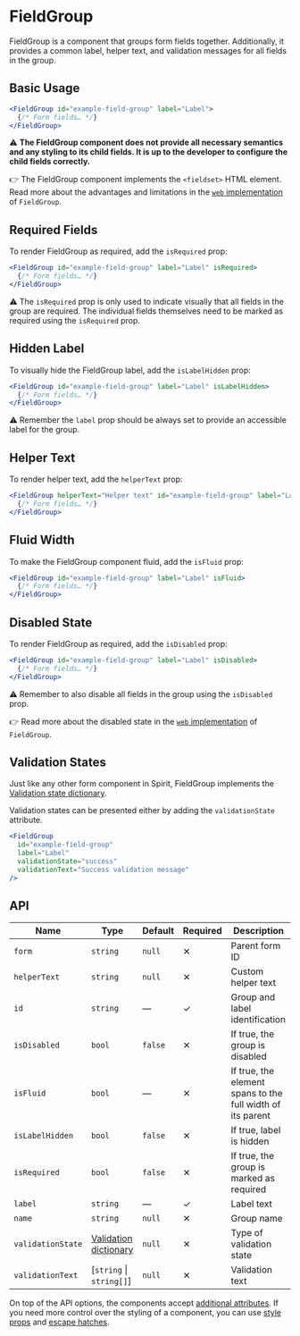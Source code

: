 # FieldGroup

FieldGroup is a component that groups form fields together.
Additionally, it provides a common label, helper text, and validation messages for all fields in the group.

## Basic Usage

```jsx
<FieldGroup id="example-field-group" label="Label">
  {/* Form fields… */}
</FieldGroup>
```

⚠️ **The FieldGroup component does not provide all necessary semantics and any styling to its child fields. It is up
to the developer to configure the child fields correctly.**

👉 The FieldGroup component implements the `<fieldset>` HTML element. Read more about the advantages and limitations in
the [`web` implementation][gh-web-field-group-html] of `FieldGroup`.

## Required Fields

To render FieldGroup as required, add the `isRequired` prop:

```jsx
<FieldGroup id="example-field-group" label="Label" isRequired>
  {/* Form fields… */}
</FieldGroup>
```

⚠️ The `isRequired` prop is only used to indicate visually that all fields in the group are required. The individual
fields themselves need to be marked as required using the `isRequired` prop.

## Hidden Label

To visually hide the FieldGroup label, add the `isLabelHidden` prop:

```jsx
<FieldGroup id="example-field-group" label="Label" isLabelHidden>
  {/* Form fields… */}
</FieldGroup>
```

⚠️ Remember the `label` prop should be always set to provide an accessible label for the group.

## Helper Text

To render helper text, add the `helperText` prop:

```jsx
<FieldGroup helperText="Helper text" id="example-field-group" label="Label">
  {/* Form fields… */}
</FieldGroup>
```

## Fluid Width

To make the FieldGroup component fluid, add the `isFluid` prop:

```jsx
<FieldGroup id="example-field-group" label="Label" isFluid>
  {/* Form fields… */}
</FieldGroup>
```

## Disabled State

To render FieldGroup as required, add the `isDisabled` prop:

```jsx
<FieldGroup id="example-field-group" label="Label" isDisabled>
  {/* Form fields… */}
</FieldGroup>
```

⚠️ Remember to also disable all fields in the group using the `isDisabled` prop.

👉 Read more about the disabled state in the [`web` implementation][gh-web-field-group-disabled] of `FieldGroup`.

## Validation States

Just like any other form component in Spirit, FieldGroup implements the
[Validation state dictionary][dictionary-validation].

Validation states can be presented either by adding the `validationState` attribute.

```jsx
<FieldGroup
  id="example-field-group"
  label="Label"
  validationState="success"
  validationText="Success validation message"
/>
```

## API

| Name              | Type                                           | Default | Required | Description                                                |
| ----------------- | ---------------------------------------------- | ------- | -------- | ---------------------------------------------------------- |
| `form`            | `string`                                       | `null`  | ✕        | Parent form ID                                             |
| `helperText`      | `string`                                       | `null`  | ✕        | Custom helper text                                         |
| `id`              | `string`                                       | —       | ✓        | Group and label identification                             |
| `isDisabled`      | `bool`                                         | `false` | ✕        | If true, the group is disabled                             |
| `isFluid`         | `bool`                                         | —       | ✕        | If true, the element spans to the full width of its parent |
| `isLabelHidden`   | `bool`                                         | `false` | ✕        | If true, label is hidden                                   |
| `isRequired`      | `bool`                                         | `false` | ✕        | If true, the group is marked as required                   |
| `label`           | `string`                                       | —       | ✓        | Label text                                                 |
| `name`            | `string`                                       | `null`  | ✕        | Group name                                                 |
| `validationState` | [Validation dictionary][dictionary-validation] | `null`  | ✕        | Type of validation state                                   |
| `validationText`  | \[`string` \| `string[]`]                      | `null`  | ✕        | Validation text                                            |

On top of the API options, the components accept [additional attributes][readme-additional-attributes].
If you need more control over the styling of a component, you can use [style props][readme-style-props]
and [escape hatches][readme-escape-hatches].

[dictionary-validation]: https://github.com/lmc-eu/spirit-design-system/blob/main/docs/DICTIONARIES.md#validation
[gh-web-field-group-disabled]: https://github.com/lmc-eu/spirit-design-system/tree/main/packages/web/src/scss/components/FieldGroup#disabled-state
[gh-web-field-group-html]: https://github.com/lmc-eu/spirit-design-system/tree/main/packages/web/src/scss/components/FieldGroup#html-semantics
[readme-additional-attributes]: https://github.com/lmc-eu/spirit-design-system/blob/main/packages/web-react/README.md#additional-attributes
[readme-escape-hatches]: https://github.com/lmc-eu/spirit-design-system/blob/main/packages/web-react/README.md#escape-hatches
[readme-style-props]: https://github.com/lmc-eu/spirit-design-system/blob/main/packages/web-react/README.md#style-props
